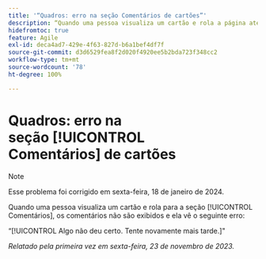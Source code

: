 ```yaml
---
title: '“Quadros: erro na seção Comentários de cartões”'
description: “Quando uma pessoa visualiza um cartão e rola a página até a seção [!UICONTROL Comentários], os comentários não são exibidos e aparece um erro.”
hidefromtoc: true
feature: Agile
exl-id: deca4ad7-429e-4f63-827d-b6a1bef4df7f
source-git-commit: d3d6529fea8f2d020f4920ee5b2bda723f348cc2
workflow-type: tm+mt
source-wordcount: '78'
ht-degree: 100%

---
```


# Quadros: erro na seção [!UICONTROL Comentários] de cartões

>[!NOTE]
>
>Esse problema foi corrigido em sexta-feira, 18 de janeiro de 2024.

Quando uma pessoa visualiza um cartão e rola para a seção [!UICONTROL Comentários], os comentários não são exibidos e ela vê o seguinte erro:

“[!UICONTROL Algo não deu certo. Tente novamente mais tarde.]&quot;

_Relatado pela primeira vez em sexta-feira, 23 de novembro de 2023._
